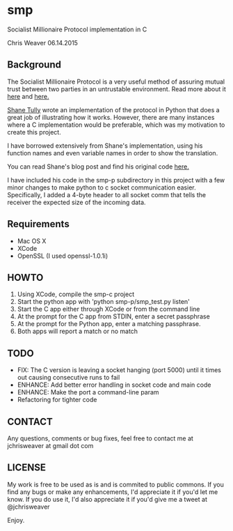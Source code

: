 smp
===

Socialist Millionaire Protocol implementation in C

Chris Weaver
06.14.2015

Background
---

The Socialist Millionaire Protocol is a very useful method of assuring mutual trust between two parties in an untrustable environment.  Read more about it <a href="http://en.wikipedia.org/wiki/Socialist_millionaire">here</a> and <a href="http://twistedoakstudios.com/blog/Post3724_explain-it-like-im-five-the-socialist-millionaire-problem-and-secure-multi-party-computation">here.</a>

<a href="https://shanetully.com/">Shane Tully</a> wrote an implementation of the protocol in Python that does a great job of illustrating how it works.  However, there are many instances where a C implementation would be preferable, which was my motivation to create this project.

I have borrowed extensively from Shane's implementation, using his function names and even variable names in order to show the translation.

You can read Shane's blog post and find his original code <a href="https://shanetully.com/2013/08/mitm-protection-via-the-socialist-millionaire-protocol-otr-style/">here.</a>

I have included his code in the smp-p subdirectory in this project with a few minor changes to make python to c socket communication easier.  Specifically, I added a 4-byte header to all socket comm that tells the receiver the expected size of the incoming data.


Requirements
---
* Mac OS X
* XCode
* OpenSSL (I used openssl-1.0.1i)


HOWTO
---
1.  Using XCode, compile the smp-c project
2.  Start the python app with 'python smp-p/smp_test.py listen'
3.  Start the C app either through XCode or from the command line
4.  At the prompt for the C app from STDIN, enter a secret passphrase
5.  At the prompt for the Python app, enter a matching passphrase.
6.  Both apps will report a match or no match


TODO
---
*  FIX: The C version is leaving a socket hanging (port 5000) until it times out causing consecutive runs to fail
*  ENHANCE: Add better error handling in socket code and main code
*  ENHANCE: Make the port a command-line param
*  Refactoring for tighter code

CONTACT
---
Any questions, comments or bug fixes, feel free to contact me at jchrisweaver at gmail dot com


LICENSE
---
My work is free to be used as is and is commited to public commons.
If you find any bugs or make any enhancements, I'd appreciate it if you'd let me know.
If you do use it, I'd also appreciate it if you'd give me a tweet at @jchrisweaver

Enjoy.
